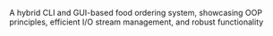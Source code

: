 A hybrid CLI and GUI-based food ordering system, showcasing OOP principles, efficient I/O stream management, and robust functionality
